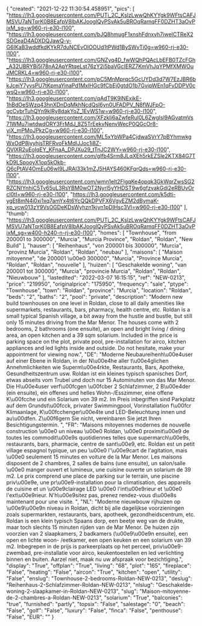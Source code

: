 {
"created": "2021-12-22 11:30:54.458951",
"pics": [
"https://lh3.googleusercontent.com/PUTj_2C_KslzLwwQhKYYgk9WFtsCAFJMSVU7aNTqrK0B8EafpV8IbAKJooglQyPSvAk5uBROqRamqFF0DZHT3aOvPixM_sg=w960-rj-e30-l100",
"https://lh3.googleusercontent.com/bJQ8hmugF1xnshFdnxvh7iweICTReX2SDGeaD4ADXDQJawQ-y-G6IKaB3wddfkdKYkR7duNCEvOIOOUd1tPWd1BySWvTi0g=w960-rj-e30-l100",
"https://lh3.googleusercontent.com/GNZyq4D_fwWQhPQAcLbEFB0TZcFGh_A32UBRYBj5l78nA2ApYRtqeLst76zY2i5baVGcIERZ7KmVhJqYPMfXMWOuJMCRKL4=w960-rj-e30-l100",
"https://lh3.googleusercontent.com/pC5MnMprqc5GcUYDd3d7W7EzJBR6bkJcejY7yvsPU7tKpmaYinaPd1MxlHGc9fCbEj0gtdO1b7GvjpWEn1qFvDDPV0cwsQ=w960-rj-e30-l100",
"https://lh3.googleusercontent.com/qAdT9K9lNExikE-1hBdOeSWzq43hnXDnDqMkhNcdQsl6yn0UFADPV_N8fWJFpO-gcCvbrTuhQYn9klRy8dakYoZ_1EvWS1w=w960-rj-e30-l100",
"https://lh3.googleusercontent.com/XFzkIi6aZwfeRuI0L6ZwgIsl9AGvatmVs71WMu7jwtdwdORY3FrMdJ_8Z5TrEekvNenvWecP0QGcOr8-yiX_mPMoJPkzCg=w960-rj-e30-l100",
"https://lh3.googleusercontent.com/ML5xYbWPa4CjdwaSVrY7pBYhmwkgWxOdP8jyyhjsTRFRvoFkMdIJJoc1i8Z-QVlXR2uEoIqEY_KFnaA_DPJXu29_tTnJC2WY=w960-rj-e30-l100",
"https://lh3.googleusercontent.com/glfb4Srm8JLqXEh5rkEZSle2KTX84G7TkD9LSpooyX1op5kOkb-Q6cPtAV4OmEu06wI9LJRAl33k1mZJ5HAYS460KFqrQds=w960-rj-e30-l100",
"https://lh3.googleusercontent.com/wmn1elt2FlgqKe4opqk3GkWqrZwsSG2RZCNIYnhiC5Tv65uL3RsYBM0wOT2Nyrl5yYHDST9w6gfzvakGdi2eRBUvOrcl0tI=w960-rj-e30-l100",
"https://lh3.googleusercontent.com/k5dti-ygEt8mN4i0xi1xq7amYx4t6YcQQkDPVFX6VgyEZM2dBymaK-xp_ycw013zY9VsOGDeKDsWyhzn1kjyn1pDIHsc3VI=w960-rj-e30-l100"
],
"thumb": "https://lh3.googleusercontent.com/PUTj_2C_KslzLwwQhKYYgk9WFtsCAFJMSVU7aNTqrK0B8EafpV8IbAKJooglQyPSvAk5uBROqRamqFF0DZHT3aOvPixM_sg=w400-h240-n-rj-e30-l100",
"homes": [
"Townhouse",
"from 200001 to 300000",
"Murcia",
"Murcia Province",
"Roldan",
"Roldan",
"New Build"
],
"hauser": [
"Reihenhaus",
"von 200001 bis 300000",
"Murcia",
"provinz Murcia",
"Roldan",
"Roldan",
"neubau"
],
"maisons": [
"Maison mitoyenne",
"de 200001 \u00e0 300000",
"Murcia",
"Province Murcia",
"Roldan",
"Roldan",
"nouvelle"
],
"huizen": [
"Geschakelde woning",
"van 200001 tot 300000",
"Murcia",
"provincie Murcia",
"Roldan",
"Roldan",
"Nieuwbouw"
],
"lastedited": "2022-03-07 16:15:15",
"ref": "NEW-0213",
"price": "219950",
"originalprice": "175950",
"frequency": "sale",
"ptype": "Townhouse",
"town": "Roldan",
"province": "Murcia",
"location": "Roldan",
"beds": "2",
"baths": "2",
"pool": "private",
"description": "Modern new build townhouses on one level in Roldan, close to all daily amenities like supermarkets, restaurants, bars, pharmacy, health centre, etc. Roldan is a small typical Spanish village, a bit away from the hustle and bustle, but still only 15 minutes driving from the Mar Menor. The houses come with 2 bedrooms, 2 bathrooms (one ensuite), an open and bright living / dining area, an open kitchen and a 39 sqm solarium. Included in the price is parking space on the plot, private pool, pre-installation for airco, kitchen appliances and led lights inside and outside. Do not hesitate, make your appointment for viewing now.",
"DE": "Moderne Neubaureihenh\u00e4user auf einer Ebene in Roldan, in der N\u00e4he aller t\u00e4glichen Annehmlichkeiten wie Superm\u00e4rkte, Restaurants, Bars, Apotheke, Gesundheitszentrum usw. Roldan ist ein kleines typisch spanisches Dorf, etwas abseits vom Trubel und doch nur 15 Autominuten von das Mar Menor. Die H\u00e4user verf\u00fcgen \u00fcber 2 Schlafzimmer, 2 B\u00e4der (ein ensuite), ein offenes und helles Wohn-/Esszimmer, eine offene K\u00fcche und ein Solarium von 39 m2. Im Preis inbegriffen sind Parkplatz auf dem Grundst\u00fcck, privater Swimmingpool, Vorinstallation f\u00fcr Klimaanlage, K\u00fcchenger\u00e4te und LED-Beleuchtung innen und au\u00dfen. Z\u00f6gern Sie nicht, vereinbaren Sie jetzt Ihren Besichtigungstermin.  ",
"FR": "Maisons mitoyennes modernes de nouvelle construction \u00e0 un niveau \u00e0 Roldan, \u00e0 proximit\u00e9 de toutes les commodit\u00e9s quotidiennes telles que supermarch\u00e9s, restaurants, bars, pharmacie, centre de sant\u00e9, etc. Roldan est un petit village espagnol typique, un peu \u00e0 l'\u00e9cart de l'agitation, mais \u00e0 seulement 15 minutes en voiture de la Mar Menor. Les maisons disposent de 2 chambres, 2 salles de bains (une ensuite), un salon/salle \u00e0 manger ouvert et lumineux, une cuisine ouverte  un solarium de 39 m2. Le prix comprend une place de parking sur le terrain, une piscine priv\u00e9e, une pr\u00e9-installation pour la climatisation, des appareils de cuisine et un \u00e9clairage LED \u00e0 l'int\u00e9rieur et \u00e0 l'ext\u00e9rieur. N'h\u00e9sitez pas, prenez rendez-vous d\u00e8s maintenant pour une visite.  ",
"NL": "Moderne nieuwbouw rijhuizen op \u00e9\u00e9n niveau in Roldan, dicht bij alle dagelijkse voorzieningen zoals supermarkten, restaurants, bars, apotheek, gezondheidscentrum, etc. Roldan is een klein typisch Spaans dorp, een beetje weg van de drukte, maar toch slechts 15 minuten rijden van de Mar Menor. De huizen zijn voorzien van 2 slaapkamers, 2 badkamers (\u00e9\u00e9n ensuite), een open en lichte woon- /eetkamer, een open keuken en een solarium van 39 m2. Inbegrepen in de prijs is parkeerplaats op het perceel, priv\u00e9-zwembad, pre-installatie voor airco, keukentoestellen en led verlichting binnen en buiten. Aarzel niet, maak nu uw afspraak voor bezichtiging.",
"display": "True",
"offplan": "True",
"living": "68",
"plot": "165",
"fireplace": "False",
"heating": "False",
"aircon": "True",
"kitchen": "open",
"utility": "False",
"enslug": "Townhouse-2-bedrooms-Roldan-NEW-0213",
"deslug": "Reihenhaus-2-Schlafzimmer-Roldan-NEW-0213",
"nlslug": "Geschakelde-woning-2-slaapkamer-in-Roldan-NEW-0213",
"slug": "Maison-mitoyenne-de-2-chambres-a-Roldan-NEW-0213",
"solarium": "True",
"balconies": "true",
"furnished": "partly",
"topsix": "False",
"salestage": "0",
"beach": "False",
"golf": "False",
"luxury": "False",
"finca": "False",
"penthouse": "False",
"EUR": ""
}